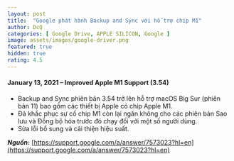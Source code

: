```yaml
---
layout: post
title:  "Google phát hành Backup and Sync với hỗ trợ chip M1"
author: DcQ
categories: [ Google Drive, APPLE SILICON, Google ]
image: assets/images/google-driver.png
featured: true
hidden: true
rating: 4.5
---
```


#### January 13, 2021 – Improved Apple M1 Support (3.54)

- Backup and Sync phiên bản 3.54 trở lên hỗ trợ macOS Big Sur (phiên bản 11) bao gồm các thiết bị Apple có chip Apple M1.
- Đã khắc phục sự cố chip M1 còn lại ngăn không cho các phiên bản Sao lưu và Đồng bộ hóa trước đó chạy đối với một số người dùng.
- Sửa lỗi bổ sung và cải thiện hiệu suất.

***Nguồn:*** [https://support.google.com/a/answer/7573023?hl=en](https://support.google.com/a/answer/7573023?hl=en)
